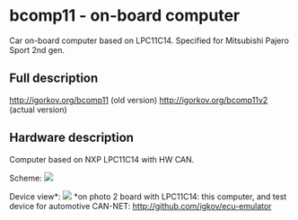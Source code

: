 # bcomp11 - on-board computer

Car on-board computer based on LPC11C14. Specified for Mitsubishi Pajero Sport 2nd gen.

Full description
-----------------------------------------

http://igorkov.org/bcomp11 (old version)
http://igorkov.org/bcomp11v2 (actual version)

Hardware description 
-----------------------------------------

Computer based on NXP LPC11C14 with HW CAN.

Scheme:
<img src="http://igorkov.org/images/bcomp11-scheme-v2.png">

Device view*:
<img src="http://igorkov.org/images/bcomp11-tests.jpg">
*on photo 2 board with LPC11C14: this computer, and test device for automotive CAN-NET: http://github.com/igkov/ecu-emulator
